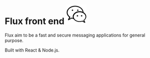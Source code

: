 # Flux front end ![Flux logo](https://raw.githubusercontent.com/loustak/Flux-Front/master/public/logo_64.png "Flux logo")

Flux aim to be a fast and secure messaging applications for general purpose.

Built with React & Node.js.
